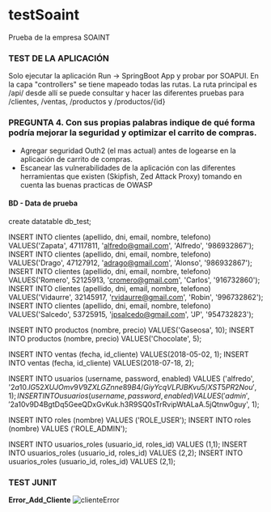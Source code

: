 # testSoaint
Prueba de la empresa SOAINT

### TEST DE LA APLICACIÓN

Solo ejecutar la aplicación Run -> SpringBoot App y probar por SOAPUI. 
En la capa "controllers" se tiene mapeado todas las rutas.
La ruta principal es /api/
desde allí se puede consultar y hacer las diferentes pruebas para /clientes, /ventas, /productos y /productos/{id}


### PREGUNTA 4. Con sus propias palabras indique de qué forma podría mejorar la seguridad y optimizar el carrito de compras.
- Agregar seguridad Outh2 (el mas actual) antes de logearse en la aplicación de carrito de compras.
- Escanear las vulnerabilidades de la aplicación con las diferentes herramientas que existen (Skipfish, Zed Attack Proxy) tomando en cuenta las buenas practicas de OWASP


#### BD - Data de prueba
create datatable db_test;

INSERT INTO clientes (apellido, dni, email, nombre, telefono) VALUES('Zapata', 47117811, 'alfredo@gmail.com', 'Alfredo', '986932867');
INSERT INTO clientes (apellido, dni, email, nombre, telefono) VALUES('Drago', 47127912, 'adrago@gmail.com', 'Alonso', '986932867');
INSERT INTO clientes (apellido, dni, email, nombre, telefono) VALUES('Romero', 52125913, 'cromero@gmail.com', 'Carlos', '916732860');
INSERT INTO clientes (apellido, dni, email, nombre, telefono) VALUES('Vidaurre', 32145917, 'rvidaurre@gmail.com', 'Robin', '996732862');
INSERT INTO clientes (apellido, dni, email, nombre, telefono) VALUES('Salcedo', 53725915, 'jpsalcedo@gmail.com', 'JP', '954732823');

INSERT INTO productos (nombre, precio) VALUES('Gaseosa', 10);
INSERT INTO productos (nombre, precio) VALUES('Chocolate', 5);

INSERT INTO ventas (fecha, id_cliente) VALUES(2018-05-02, 1);
INSERT INTO ventas (fecha, id_cliente) VALUES(2018-07-18, 2);

INSERT INTO usuarios (username, password, enabled) VALUES ('alfredo', '$2a$10$.IG52XUJOmv9V9ZXLGZnne89B4/GiyYcqVLPJBKvu5/XST5PR2Nou', 1);
INSERT INTO usuarios (username, password, enabled) VALUES ('admin', '$2a$10$v9D4BgtDq5GeeQDxGvKuk.h3R9SQ0sTrRvipWtALaA.5jQtnw0guy', 1);

INSERT INTO roles (nombre) VALUES ('ROLE_USER');
INSERT INTO roles (nombre) VALUES ('ROLE_ADMIN');

INSERT INTO usuarios_roles (usuario_id, roles_id) VALUES (1,1);
INSERT INTO usuarios_roles (usuario_id, roles_id) VALUES (2,2);
INSERT INTO usuarios_roles (usuario_id, roles_id) VALUES (2,1);



### TEST JUNIT


**Error_Add_Cliente**
![clienteError](https://user-images.githubusercontent.com/43482668/104074706-c84cd480-51de-11eb-872e-123469746b33.png)
